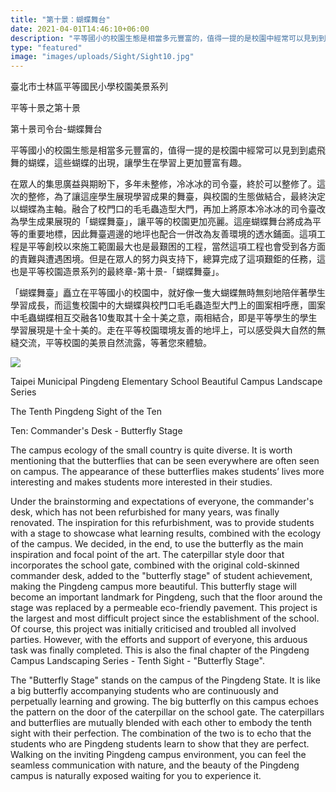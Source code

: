 ```yaml
---
title: "第十景：蝴蝶舞台"
date: 2021-04-01T14:46:10+06:00
description: "平等國小的校園生態是相當多元豐富的，值得一提的是校園中經常可以見到到處飛舞的蝴蝶，這些蝴蝶的出現，讓學生在學習上更加豐富有趣。"
type: "featured"
image: "images/uploads/Sight/Sight10.jpg"
---
```


臺北市士林區平等國民小學校園美景系列

平等十景之第十景

第十景司令台-蝴蝶舞台

平等國小的校園生態是相當多元豐富的，值得一提的是校園中經常可以見到到處飛舞的蝴蝶，這些蝴蝶的出現，讓學生在學習上更加豐富有趣。

在眾人的集思廣益與期盼下，多年未整修，冷冰冰的司令臺，終於可以整修了。這次的整修，為了讓這座學生展現學習成果的舞臺，與校園的生態做結合，最終決定以蝴蝶為主軸。融合了校門口的毛毛蟲造型大門，再加上將原本冷冰冰的司令臺改為學生成果展現的「蝴蝶舞臺」，讓平等的校園更加亮麗。這座蝴蝶舞台將成為平等的重要地標，因此舞臺週邊的地坪也配合一併改為友善環境的透水鋪面。這項工程是平等創校以來施工範圍最大也是最艱困的工程，當然這項工程也會受到各方面的責難與遭遇困境。但是在眾人的努力與支持下，總算完成了這項艱鉅的任務，這也是平等校園造景系列的最終章-第十景-「蝴蝶舞臺」。

「蝴蝶舞臺」矗立在平等國小的校園中，就好像一隻大蝴蝶無時無刻地陪伴著學生學習成長，而這隻校園中的大蝴蝶與校門口毛毛蟲造型大門上的圖案相呼應，圖案中毛蟲蝴蝶相互交融各10隻取其十全十美之意，兩相結合，即是平等學生的學生學習展現是十全十美的。走在平等校園環境友善的地坪上，可以感受與大自然的無縫交流，平等校園的美景自然流露，等著您來體驗。



![](../images/post-img.jpg)

Taipei Municipal Pingdeng Elementary School Beautiful Campus Landscape Series

The Tenth Pingdeng Sight of the Ten

Ten: Commander's Desk - Butterfly Stage

The campus ecology of the small country is quite diverse. It is worth mentioning that the butterflies that can be seen everywhere are often seen on campus. The appearance of these butterflies makes students’ lives more interesting and makes students more interested in their studies.

Under the brainstorming and expectations of everyone, the commander's desk, which has not been refurbished for many years, was finally renovated. The inspiration for this refurbishment, was to  provide students with a stage to showcase what learning results, combined with the ecology of the campus. We decided, in the end, to use the butterfly as the main inspiration and focal point of the art. The caterpillar style door that incorporates the school gate, combined with the original cold-skinned commander desk, added to the "butterfly stage" of student achievement, making the Pingdeng campus more beautiful. This butterfly stage will become an important landmark for Pingdeng, such that the floor around the stage was replaced by a permeable eco-friendly pavement. This project is the largest and most difficult project since the establishment of the school. Of course, this project was initially  criticised and troubled all involved parties. However, with the efforts and support of everyone, this arduous task was finally completed. This is also the final chapter of the Pingdeng Campus Landscaping Series - Tenth Sight - "Butterfly Stage".

The "Butterfly Stage" stands on the campus of the Pingdeng State. It is like a big butterfly accompanying students who are continuously and perpetually learning and growing. The big butterfly on this campus echoes the pattern on the door of the caterpillar on the school gate. The caterpillars and butterflies are mutually blended with each other to embody the tenth sight with their perfection. The combination of the two is to echo that the students who are Pingdeng students learn to show that they are perfect. Walking on the inviting Pingdeng campus environment, you can feel the seamless communication with nature, and the beauty of the Pingdeng campus is naturally exposed waiting for you to experience it.


